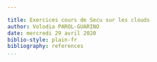 ```yaml
---

title: Exercices cours de Secu sur les clouds
author: Volodia PAROL-GUARINO
date: mercredi 29 avril 2020
biblio-style: plain-fr
bibliography: references
...
```

